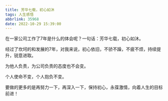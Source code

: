 ```yaml
---
title: 芳华七载，初心如沐
tags: 人生感悟
abbrlink: 35968
date: 2022-10-29 15:39:00
---
```


在一家公司工作了7年是什么的体会呢？一句话：芳华七载，初心如沐。

经过了坎坷的和发展的7年，对我来说，初心依旧，不骄不躁，不疲不烦，持续提升，锐意进取。

为他人负责，为公司负责的态度也不会变。

个人使命不变，个人抱负不变。

要做的更多的是再努力一下，再深入一下，保持初心，永葆激情，向着人生的目标前进！
